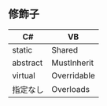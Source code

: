 ## 修飾子

|C#      |VB            |
|--------|--------------|
|static  |Shared        |
|abstract|MustInherit   |
|virtual |Overridable   |
|指定なし|Overloads     |

